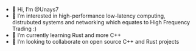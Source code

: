 - 👋 Hi, I’m @Unays7
- 👀 I’m interested in high-performance low-latency computing, distrubuted systems and networking which equates to High Frequency Trading :)
- 🌱 I’m currently learning Rust and more C++
- 👀 I’m looking to collaborate on open source C++ and Rust projects 

<!---
Unays7/Unays7 is a ✨ special ✨ repository because its `README.md` (this file) appears on your GitHub profile.
You can click the Preview link to take a look at your changes.
--->
